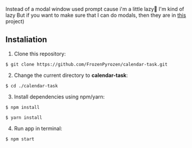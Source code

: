 Instead of a modal window used prompt cause i'm a little lazy🌝 I'm kind of lazy But if you want to make sure that I can do modals, then they are in [this](https://github.com/FrozenPyrozen/webbylab-test-task "My project with modal window") project)
## Instaliation

1. Clone this repository:
```
$ git clone https://github.com/FrozenPyrozen/calendar-task.git
```
2. Change the current directory to **calendar-task**:
```
$ cd ./calendar-task
```
3. Install dependencies using npm/yarn:
```
$ npm install
```
```
$ yarn install
```
4. Run app in terminal:
```
$ npm start
```
